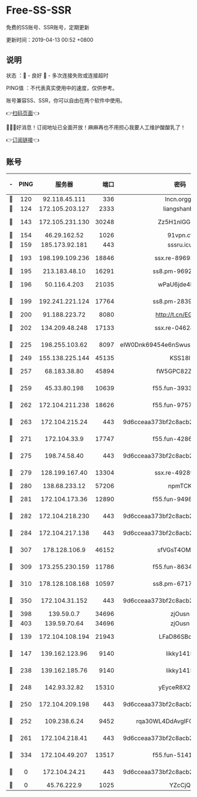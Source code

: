 # Free-SS-SSR

免费的SS账号、SSR账号，定期更新

更新时间：2019-04-13 00:52 +0800

## 说明

状态     ：🙂 - 良好 🙁 - 多次连接失败或连接超时

PING值   ：不代表真实使用中的速度，仅供参考。

账号兼容SS、SSR，你可以自由在两个软件中使用。

👉[扫码页面](https://liesauer.github.io/Free-SS-SSR/)👈

🎉🎉🎉好消息！订阅地址已全面开放！麻麻再也不用担心我要人工维护酸酸乳了！

👉[订阅链接](https://www.liesauer.net/yogurt/subscribe?ACCESS_TOKEN=DAYxR3mMaZAsaqUb)👈

## 账号

|-|PING|服务器|端口|密码|加密方式|区域|
|:----:|:----:|:-----:|-----:|:----:|:----:|:----:|
|🙂|120|92.118.45.111|336|lncn.orgg8|rc4|JP|
|🙂|124|172.105.203.127|2333|liangshanbo|chacha20|JP|
|🙂|143|172.105.231.130|30248|Zz5H1nlGGKHx|aes-256-cfb|JP|
|🙂|154|46.29.162.52|1026|91vpn.cf|rc4-md5|RU|
|🙂|159|185.173.92.181|443|sssru.icu|rc4-md5|RU|
|🙂|193|198.199.109.236|18846|ssx.re-89693716|aes-256-cfb|US|
|🙂|195|213.183.48.10|16291|ss8.pm-96924335|rc4-md5|RU|
|🙂|196|50.116.4.203|21035|wPaU6jde4NZT|aes-256-cfb|US|
|🙂|199|192.241.221.124|17764|ss8.pm-28390943|aes-256-cfb|US|
|🙂|200|91.188.223.72|8080|http://t.cn/EGJIyrl|rc4-md5|RU|
|🙂|202|134.209.48.248|17133|ssx.re-04628910|aes-256-cfb|US|
|🙂|225|198.255.103.62|8097|eIW0Dnk69454e6nSwuspv9DmS201tQ0D|aes-256-cfb|US|
|🙂|249|155.138.225.144|45135|KSS18l|rc4-md5|US|
|🙂|257|68.183.38.80|45894|fW5GPC82Z97G|aes-256-cfb|GB|
|🙂|259|45.33.80.198|10639|f55.fun-39338506|aes-256-cfb|US|
|🙂|262|172.104.211.238|18626|f55.fun-97572948|aes-256-cfb|US|
|🙂|263|172.104.215.24|443|9d6cceaa373bf2c8acb22e60b6a58be6|aes-256-cfb|US|
|🙂|271|172.104.33.9|17747|f55.fun-42868273|aes-256-cfb|SG|
|🙂|275|198.74.58.40|443|9d6cceaa373bf2c8acb22e60b6a58be6|aes-256-cfb|US|
|🙂|279|128.199.167.40|13304|ssx.re-49289283|aes-256-cfb|SG|
|🙂|280|138.68.233.12|57206|npmTCK|rc4-md5|US|
|🙂|281|172.104.173.36|12890|f55.fun-94987367|aes-256-cfb|SG|
|🙂|282|172.104.218.230|443|9d6cceaa373bf2c8acb22e60b6a58be6|aes-256-cfb|US|
|🙂|284|172.104.217.138|443|9d6cceaa373bf2c8acb22e60b6a58be6|aes-256-cfb|US|
|🙂|307|178.128.106.9|46152|sfVGsT4OMxHC|aes-256-cfb|SG|
|🙂|309|173.255.230.159|11786|f55.fun-86343613|aes-256-cfb|US|
|🙂|310|178.128.108.168|10597|ss8.pm-67175616|aes-256-cfb|SG|
|🙂|350|172.104.31.152|443|9d6cceaa373bf2c8acb22e60b6a58be6|aes-256-cfb|US|
|🙂|398|139.59.0.7|34696|zjOusn|chacha20|IN|
|🙂|403|139.59.70.64|34696|zjOusn|chacha20|IN|
|🙂|139|172.104.108.194|21943|LFaD86SBq2lY|aes-256-cfb|JP|
|🙂|147|139.162.123.96|9140|likky1415|aes-256-cfb|JP|
|🙂|238|139.162.185.76|9140|likky1415|aes-256-cfb|DE|
|🙂|248|142.93.32.82|15310|yEyceR8X2EVd|aes-256-cfb|GB|
|🙂|250|172.104.209.198|443|9d6cceaa373bf2c8acb22e60b6a58be6|aes-256-cfb|US|
|🙂|252|109.238.6.24|9452|rqa30WL4DdAvgIFG6Fs3znzTa|aes-256-cfb|FR|
|🙂|261|172.104.218.41|443|9d6cceaa373bf2c8acb22e60b6a58be6|aes-256-cfb|US|
|🙁|334|172.104.49.207|13517|f55.fun-51412965|aes-256-cfb|SG|
|🙁|0|172.104.24.21|443|9d6cceaa373bf2c8acb22e60b6a58be6|aes-256-cfb|US|
|🙁|0|45.76.222.9|1025|YZcCjQ|rc4-md5|JP|
